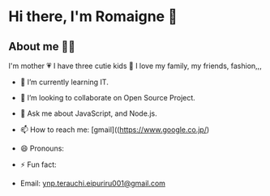 # Hi there, I'm Romaigne 🌺

## About me 🏄‍♀️
I'm mother 💗 I have three cutie kids 🧒
I love my family, my friends, fashion,,,


- 🌱 I’m currently learning IT.
- 👯 I’m looking to collaborate on Open Source Project.
- 💬 Ask me about JavaScript, and Node.js.
- 📫 How to reach me: [gmail]((https://www.google.co.jp/)
- 😄 Pronouns: 
- ⚡ Fun fact: 

- Email: [ynp.terauchi.eipuriru001@gmail.com](ynp.terauchi.eipuriru001@gmail.com)

